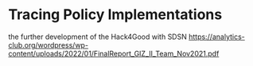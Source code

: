 # Tracing Policy Implementations
the further development of the Hack4Good with SDSN
https://analytics-club.org/wordpress/wp-content/uploads/2022/01/FinalReport_GIZ_II_Team_Nov2021.pdf
